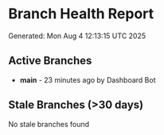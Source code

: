 # Branch Health Report
Generated: Mon Aug  4 12:13:15 UTC 2025

## Active Branches
- **main** - 23 minutes ago by Dashboard Bot

## Stale Branches (>30 days)
No stale branches found
